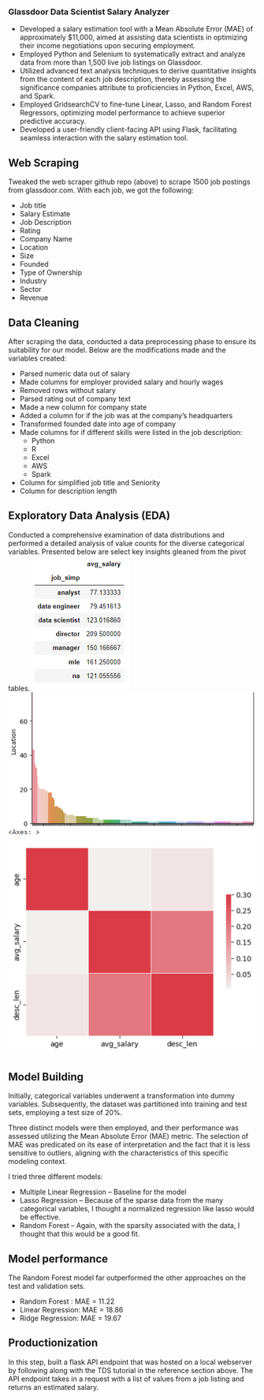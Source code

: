 ###  Glassdoor Data Scientist Salary Analyzer 

- Developed a salary estimation tool with a Mean Absolute Error (MAE) of approximately $11,000, aimed at assisting data scientists in optimizing their income negotiations upon securing employment.
- Employed Python and Selenium to systematically extract and analyze data from more than 1,500 live job listings on Glassdoor.
- Utilized advanced text analysis techniques to derive quantitative insights from the content of each job description, thereby assessing the significance companies attribute to proficiencies in Python, Excel, AWS, and Spark.
- Employed GridsearchCV to fine-tune Linear, Lasso, and Random Forest Regressors, optimizing model performance to achieve superior predictive accuracy.
- Developed a user-friendly client-facing API using Flask, facilitating seamless interaction with the salary estimation tool.

## Web Scraping
Tweaked the web scraper github repo (above) to scrape 1500 job postings from glassdoor.com. With each job, we got the following:
- Job title
- Salary Estimate
- Job Description
- Rating
- Company Name
- Location
- Size
- Founded
- Type of Ownership
- Industry
- Sector
- Revenue

## Data Cleaning
After scraping the data, conducted a data preprocessing phase to ensure its suitability for our model. Below are the modifications made and the variables created:

- Parsed numeric data out of salary
- Made columns for employer provided salary and hourly wages
- Removed rows without salary
- Parsed rating out of company text
- Made a new column for company state
- Added a column for if the job was at the company’s headquarters
- Transformed founded date into age of company
- Made columns for if different skills were listed in the job description:
    - Python
    - R
    - Excel
    - AWS
    - Spark
- Column for simplified job title and Seniority
- Column for description length

## Exploratory Data Analysis (EDA)
Conducted a comprehensive examination of data distributions and performed a detailed analysis of value counts for the diverse categorical variables. Presented below are select key insights gleaned from the pivot tables.
![Alt text](<EDA 1.png>) ![Alt text](<eda 2.png>) ![Alt text](<eda 3.png>)

## Model Building
Initially, categorical variables underwent a transformation into dummy variables. Subsequently, the dataset was partitioned into training and test sets, employing a test size of 20%.

Three distinct models were then employed, and their performance was assessed utilizing the Mean Absolute Error (MAE) metric. The selection of MAE was predicated on its ease of interpretation and the fact that it is less sensitive to outliers, aligning with the characteristics of this specific modeling context.

I tried three different models:

- Multiple Linear Regression – Baseline for the model
- Lasso Regression – Because of the sparse data from the many categorical variables, I thought a normalized regression like lasso would be effective.
- Random Forest – Again, with the sparsity associated with the data, I thought that this would be a good fit.

## Model performance
The Random Forest model far outperformed the other approaches on the test and validation sets.

- Random Forest : MAE = 11.22
- Linear Regression: MAE = 18.86
- Ridge Regression: MAE = 19.67

## Productionization
In this step, built a flask API endpoint that was hosted on a local webserver by following along with the TDS tutorial in the reference section above. The API endpoint takes in a request with a list of values from a job listing and returns an estimated salary.